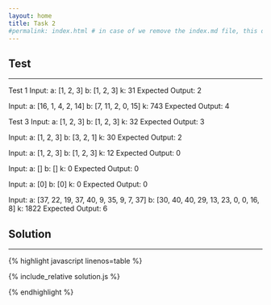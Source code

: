 ```yaml
---
layout: home
title: Task 2
#permalink: index.html # in case of we remove the index.md file, this doc will be the index page
---
```


<div class="row">
<div class="columnStmt" markdown="1">

## Test
------

Test 1
Input:
a: [1, 2, 3]
b: [1, 2, 3]
k: 31
Expected Output:
2

Input:
a: [16, 1, 4, 2, 14]
b: [7, 11, 2, 0, 15]
k: 743
Expected Output:
4

Test 3
Input:
a: [1, 2, 3]
b: [1, 2, 3]
k: 32
Expected Output:
3

Input:
a: [1, 2, 3]
b: [3, 2, 1]
k: 30
Expected Output:
2

Input:
a: [1, 2, 3]
b: [1, 2, 3]
k: 12
Expected Output:
0

Input:
a: []
b: []
k: 0
Expected Output:
0

Input:
a: [0]
b: [0]
k: 0
Expected Output:
0

Input:
a: [37, 22, 19, 37, 40, 9, 35, 9, 7, 37]
b: [30, 40, 40, 29, 13, 23, 0, 0, 16, 8]
k: 1822
Expected Output:
6

</div>
<div class="columnSol" markdown="1">

## Solution
------

{% highlight javascript linenos=table %}

{% include_relative solution.js %}

{% endhighlight %}

</div>
</div>